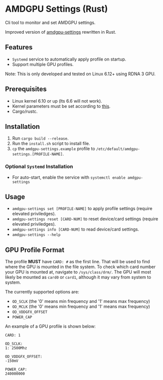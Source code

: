 # AMDGPU Settings (Rust)

Cli tool to monitor and set AMDGPU settings.

Improved version of [amdgpu-settings](https://github.com/yuheho7749/amdgpu-settings) rewritten in Rust.

## Features
- `Systemd` service to automatically apply profile on startup.
- Support multiple GPU profiles.

Note: This is only developed and tested on Linux 6.12+ using RDNA 3 GPU.

## Prerequisites
- Linux kernel 6.10 or up (lts 6.6 will not work).
- Kernel parameters must be set according to [this](https://wiki.archlinux.org/title/AMDGPU#Boot_parameter).
- Cargo/rustc.

## Installation
1. Run `cargo build --release`.
2. Run the `install.sh` script to install file.
3. `cp` the `amdgpu-settings.example` profile to `/etc/default/amdgpu-settings.[PROFILE-NAME]`.

### Optional `Systemd` Installation
- For auto-start, enable the service with `systemctl enable amdgpu-settings`

## Usage
- `amdgpu-settings set [PROFILE-NAME]` to apply profile settings (require elevated priviledges).
- `amdgpu-settings reset [CARD-NUM]` to reset device/card settings (require elevated priviledges).
- `amdgpu-settings info [CARD-NUM]` to read device/card settings.
- `amdgpu-settings --help`

## GPU Profile Format
The profile **MUST** have `CARD: #` as the first line. That will be used to find where the GPU is mounted in the file system. To check which card number your GPU is mounted at, navigate to `/sys/class/drm/`. The GPU will most likely be mounted as `card0` or `card1`, although it may vary from system to system.

The currently supported options are:
- `OD_SCLK` (the '0' means min frequency and '1' means max frequency)
- `OD_MCLK` (the '0' means min frequency and '1' means max frequency)
- `OD_VDDGFX_OFFSET`
- `POWER_CAP`

An example of a GPU profile is shown below:
```
CARD: 1

OD_SCLK:
1: 2500Mhz

OD_VDDGFX_OFFSET:
-150mV

POWER_CAP:
240000000
```
